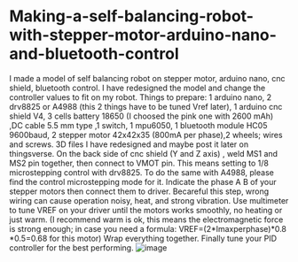 # Making-a-self-balancing-robot-with-stepper-motor-arduino-nano-and-bluetooth-control
I made a model of self balancing robot on stepper motor, arduino nano, cnc shield, bluetooth control.
I have redesigned the model and change the controller values to fit on my robot.
Things to prepare: 1 arduino nano, 2 drv8825 or A4988 (this 2 things have to be tuned Vref later), 1 arduino cnc shield V4, 3 cells battery 18650 (I choosed the pink one with 2600 mAh) ,DC cable 5.5 mm type ,1 switch, 1 mpu6050, 1 bluetooth module HC05 9600baud, 2 stepper motor 42x42x35 (800mA per phase),2 wheels; wires and screws.
3D files I have redesigned and maybe post it later on thingsverse.
On the back side of cnc shield (Y and Z axis) , weld MS1 and MS2 pin together, then connect to VMOT pin. This means setting to 1/8 microstepping control with drv8825. To do the same with A4988, please find the control microstepping mode for it.
Indicate the phase A B of your stepper motors then connect them to driver. Becareful this step, wrong wiring can cause operation noisy, heat, and strong vibration. Use multimeter to tune VREF on your driver until the motors works smoothly, no heating or just warm. (I recommend warm is ok, this means the electromagnetic force is strong enough; in case you need a formula: VREF=(2*Imaxperphase)*0.8 *0.5=0.68 for this motor)
Wrap everything together. Finally tune your PID controller for the best performing.
![image](https://github.com/user-attachments/assets/706deff9-c018-452d-8b80-9374598a29e7)

